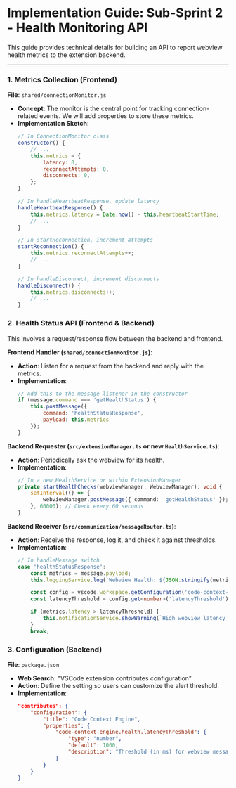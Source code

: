 # Implementation Guide: Sub-Sprint 2 - Health Monitoring API

This guide provides technical details for building an API to report webview health metrics to the extension backend.

---

### **1. Metrics Collection (Frontend)**

**File**: `shared/connectionMonitor.js`

*   **Concept**: The monitor is the central point for tracking connection-related events. We will add properties to store these metrics.
*   **Implementation Sketch**:
    ```javascript
    // In ConnectionMonitor class
    constructor() {
        // ...
        this.metrics = {
            latency: 0,
            reconnectAttempts: 0,
            disconnects: 0,
        };
    }

    // In handleHeartbeatResponse, update latency
    handleHeartbeatResponse() {
        this.metrics.latency = Date.now() - this.heartbeatStartTime;
        // ...
    }

    // In startReconnection, increment attempts
    startReconnection() {
        this.metrics.reconnectAttempts++;
        // ...
    }

    // In handleDisconnect, increment disconnects
    handleDisconnect() {
        this.metrics.disconnects++;
        // ...
    }
    ```

### **2. Health Status API (Frontend & Backend)**

This involves a request/response flow between the backend and frontend.

**Frontend Handler (`shared/connectionMonitor.js`)**:
*   **Action**: Listen for a request from the backend and reply with the metrics.
*   **Implementation**:
    ```javascript
    // Add this to the message listener in the constructor
    if (message.command === 'getHealthStatus') {
        this.postMessage({
            command: 'healthStatusResponse',
            payload: this.metrics
        });
    }
    ```

**Backend Requester (`src/extensionManager.ts` or new `HealthService.ts`)**:
*   **Action**: Periodically ask the webview for its health.
*   **Implementation**:
    ```typescript
    // In a new HealthService or within ExtensionManager
    private startHealthChecks(webviewManager: WebviewManager): void {
        setInterval(() => {
            webviewManager.postMessage({ command: 'getHealthStatus' });
        }, 60000); // Check every 60 seconds
    }
    ```

**Backend Receiver (`src/communication/messageRouter.ts`)**:
*   **Action**: Receive the response, log it, and check it against thresholds.
*   **Implementation**:
    ```typescript
    // In handleMessage switch
    case 'healthStatusResponse':
        const metrics = message.payload;
        this.loggingService.log(`Webview Health: ${JSON.stringify(metrics)}`);

        const config = vscode.workspace.getConfiguration('code-context-engine.health');
        const latencyThreshold = config.get<number>('latencyThreshold');

        if (metrics.latency > latencyThreshold) {
            this.notificationService.showWarning(`High webview latency detected: ${metrics.latency}ms`);
        }
        break;
    ```

### **3. Configuration (Backend)**

**File**: `package.json`

*   **Web Search**: "VSCode extension contributes configuration"
*   **Action**: Define the setting so users can customize the alert threshold.
*   **Implementation**:
    ```json
    "contributes": {
        "configuration": {
            "title": "Code Context Engine",
            "properties": {
                "code-context-engine.health.latencyThreshold": {
                    "type": "number",
                    "default": 1000,
                    "description": "Threshold (in ms) for webview message latency before a warning is shown."
                }
            }
        }
    }
    ```
